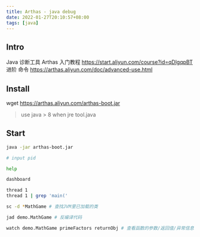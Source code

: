 ```yaml
---
title: Arthas - java debug
date: 2022-01-27T20:10:57+08:00
tags: [java]
---
```


## Intro

Java 诊断工具 Arthas 入门教程 https://start.aliyun.com/course?id=qDlgqpBT
进阶 命令 https://arthas.aliyun.com/doc/advanced-use.html

## Install

wget https://arthas.aliyun.com/arthas-boot.jar
> use java > 8 when jre tool.java

## Start

```sh
java -jar arthas-boot.jar

# input pid

help

dashboard

thread 1
thread 1 | grep 'main('

sc -d *MathGame # 查找JVM里已加载的类

jad demo.MathGame # 反编译代码

watch demo.MathGame primeFactors returnObj # 查看函数的参数/返回值/异常信息

```

